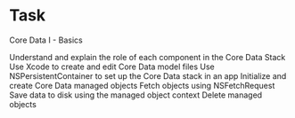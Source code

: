 # Task
Core Data I - Basics

Understand and explain the role of each component in the Core Data Stack
Use Xcode to create and edit Core Data model files
Use NSPersistentContainer to set up the Core Data stack in an app
Initialize and create Core Data managed objects
Fetch objects using NSFetchRequest
Save data to disk using the managed object context
Delete managed objects
